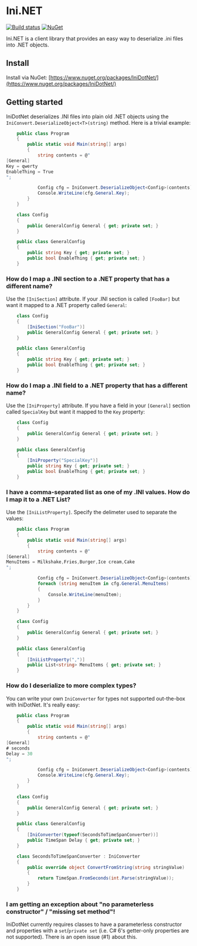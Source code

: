 # Ini.NET
[![Build status](https://ci.appveyor.com/api/projects/status/jpxdp8i8cwb957dj?svg=true)](https://ci.appveyor.com/project/innix/ini-dot-net)
[![NuGet](https://img.shields.io/nuget/v/IniDotNet.svg)](https://www.nuget.org/packages/IniDotNet/)

Ini.NET is a client library that provides an easy way to deserialize .ini files into .NET objects.

## Install
Install via NuGet: [https://www.nuget.org/packages/IniDotNet/](https://www.nuget.org/packages/IniDotNet/)

## Getting started
IniDotNet deserializes .INI files into plain old .NET objects using the `IniConvert.DeserializeObject<T>(string)` method. Here is a trivial example:

```csharp
    public class Program
    {
        public static void Main(string[] args)
        {
            string contents = @"
[General]
Key = qwerty
EnableThing = True
";

            Config cfg = IniConvert.DeserializeObject<Config>(contents);
            Console.WriteLine(cfg.General.Key);
        }
    }

    class Config
    {
        public GeneralConfig General { get; private set; }
    }

    public class GeneralConfig
    {
        public string Key { get; private set; }
        public bool EnableThing { get; private set; }
    }
```

### How do I map a .INI section to a .NET property that has a different name?
Use the `[IniSection]` attribute. If your .INI section is called `[FooBar]` but want it mapped to a .NET property called `General`:
```csharp
    class Config
    {
        [IniSection("FooBar")]
        public GeneralConfig General { get; private set; }
    }

    public class GeneralConfig
    {
        public string Key { get; private set; }
        public bool EnableThing { get; private set; }
    }
```

### How do I map a .INI field to a .NET property that has a different name?
Use the `[IniProperty]` attribute. If you have a field in your `[General]` section called `SpecialKey` but want it mapped to the `Key` property:
```csharp
    class Config
    {
        public GeneralConfig General { get; private set; }
    }

    public class GeneralConfig
    {
        [IniProperty("SpecialKey")]
        public string Key { get; private set; }
        public bool EnableThing { get; private set; }
    }
```

### I have a comma-separated list as one of my .INI values. How do I map it to a .NET List?
Use the `[IniListProperty]`. Specify the delimeter used to separate the values:
```csharp
    public class Program
    {
        public static void Main(string[] args)
        {
            string contents = @"
[General]
MenuItems = Milkshake,Fries,Burger,Ice cream,Cake
";

            Config cfg = IniConvert.DeserializeObject<Config>(contents);
            foreach (string menuItem in cfg.General.MenuItems)
            {
                Console.WriteLine(menuItem);
            }
        }
    }

    class Config
    {
        public GeneralConfig General { get; private set; }
    }

    public class GeneralConfig
    {
        [IniListProperty(",")]
        public List<string> MenuItems { get; private set; }
    }
```

### How do I deserialize to more complex types?
You can write your own `IniConverter` for types not supported out-the-box with IniDotNet. It's really easy:
```csharp
    public class Program
    {
        public static void Main(string[] args)
        {
            string contents = @"
[General]
# seconds
Delay = 30
";

            Config cfg = IniConvert.DeserializeObject<Config>(contents);
            Console.WriteLine(cfg.General.Key);
        }
    }

    class Config
    {
        public GeneralConfig General { get; private set; }
    }

    public class GeneralConfig
    {
        [IniConverter(typeof(SecondsToTimeSpanConverter))]
        public TimeSpan Delay { get; private set; }
    }

    class SecondsToTimeSpanConverter : IniConverter
    {
        public override object ConvertFromString(string stringValue)
        {
            return TimeSpan.FromSeconds(int.Parse(stringValue));
        }
    }
```

### I am getting an exception about "no parameterless constructor" / "missing set method"!
IniDotNet currently requires classes to have a parameterless constructor and properties with a `set`/`private set` (i.e. C# 6's getter-only properties are not supported). There is an open issue (#1) about this.
